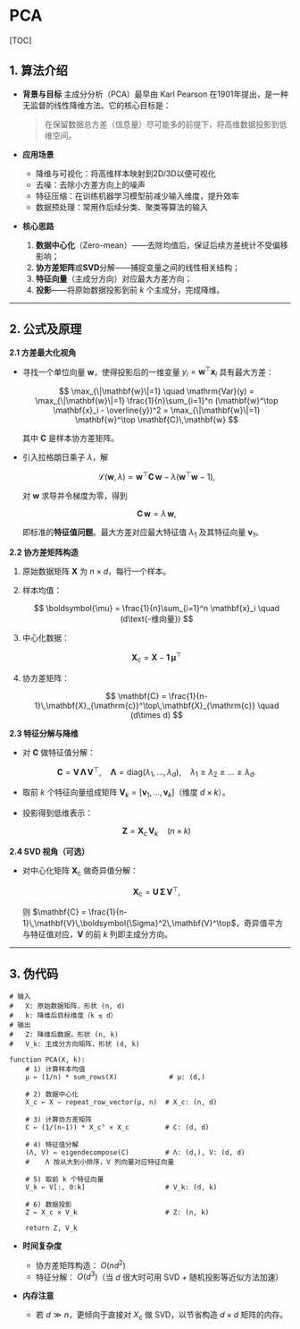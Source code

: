 # PCA
[TOC]

## 1. 算法介绍

   * **背景与目标**
     主成分分析（PCA）最早由 Karl Pearson 在1901年提出，是一种无监督的线性降维方法。它的核心目标是：

     > 在保留数据总方差（信息量）尽可能多的前提下，将高维数据投影到低维空间。

   * **应用场景**

     * 降维与可视化：将高维样本映射到2D/3D以便可视化
     * 去噪：去除小方差方向上的噪声
     * 特征压缩：在训练机器学习模型前减少输入维度，提升效率
     * 数据预处理：常用作后续分类、聚类等算法的输入

   * **核心思路**

     1. **数据中心化**（Zero-mean）——去除均值后，保证后续方差统计不受偏移影响；
     2. **协方差矩阵**或**SVD**分解——捕捉变量之间的线性相关结构；
     3. **特征向量**（主成分方向）对应最大方差方向；
     4. **投影**——将原始数据投影到前 $k$ 个主成分，完成降维。

---

## 2. 公式及原理

   **2.1 方差最大化视角**

   * 寻找一个单位向量 $\mathbf{w}$，使得投影后的一维变量 $y_i = \mathbf{w}^\top \mathbf{x}_i$ 具有最大方差：

     $$
       \max_{\|\mathbf{w}\|=1} \quad \mathrm{Var}(y)
       = \max_{\|\mathbf{w}\|=1} \frac{1}{n}\sum_{i=1}^n (\mathbf{w}^\top \mathbf{x}_i - \overline{y})^2
       = \max_{\|\mathbf{w}\|=1} \mathbf{w}^\top \mathbf{C}\,\mathbf{w}
     $$

     其中 $\mathbf{C}$ 是样本协方差矩阵。

   * 引入拉格朗日乘子 $\lambda$，解

     $$
       \mathcal{L}(\mathbf{w},\lambda)
       = \mathbf{w}^\top \mathbf{C}\,\mathbf{w} - \lambda(\mathbf{w}^\top \mathbf{w}-1),
     $$

     对 $\mathbf{w}$ 求导并令梯度为零，得到

     $$
       \mathbf{C}\,\mathbf{w} = \lambda\,\mathbf{w},
     $$

     即标准的**特征值问题**。最大方差对应最大特征值 $\lambda_1$ 及其特征向量 $\mathbf{v}_1$。

   **2.2 协方差矩阵构造**

   1. 原始数据矩阵 $\mathbf{X}$ 为 $n\times d$，每行一个样本。
   2. 样本均值：

      $$
        \boldsymbol{\mu} = \frac{1}{n}\sum_{i=1}^n \mathbf{x}_i \quad (d\text{-维向量})
      $$
   3. 中心化数据：

      $$
        \mathbf{X}_{\mathrm{c}} = \mathbf{X} - \mathbf{1}\,\boldsymbol{\mu}^\top
      $$
   4. 协方差矩阵：

      $$
        \mathbf{C}
        = \frac{1}{n-1}\,\mathbf{X}_{\mathrm{c}}^\top\,\mathbf{X}_{\mathrm{c}}
        \quad (d\times d)
      $$

   **2.3 特征分解与降维**

   * 对 $\mathbf{C}$ 做特征值分解：

     $$
       \mathbf{C} = \mathbf{V}\,\boldsymbol{\Lambda}\,\mathbf{V}^\top,
       \quad
       \boldsymbol{\Lambda} = \mathrm{diag}(\lambda_1,\dots,\lambda_d),
       \quad
       \lambda_1 \ge \lambda_2 \ge \dots \ge \lambda_d.
     $$
   * 取前 $k$ 个特征向量组成矩阵
     $\mathbf{V}_k = [\mathbf{v}_1,\dots,\mathbf{v}_k]$（维度 $d\times k$）。
   * 投影得到低维表示：

     $$
       \mathbf{Z} = \mathbf{X}_{\mathrm{c}}\,\mathbf{V}_k
       \quad (n\times k)
     $$

   **2.4 SVD 视角（可选）**

   * 对中心化矩阵 $\mathbf{X}_{\mathrm{c}}$ 做奇异值分解：

     $$
       \mathbf{X}_{\mathrm{c}} = \mathbf{U}\,\boldsymbol{\Sigma}\,\mathbf{V}^\top,
     $$

     则 $\mathbf{C} = \frac{1}{n-1}\,\mathbf{V}\,\boldsymbol{\Sigma}^2\,\mathbf{V}^\top$，奇异值平方与特征值对应，$\mathbf{V}$ 的前 $k$ 列即主成分方向。

---

## 3. 伪代码

```text
# 输入
#   X: 原始数据矩阵，形状 (n, d)
#   k: 降维后目标维度（k ≤ d）
# 输出
#   Z: 降维后数据，形状 (n, k)
#   V_k: 主成分方向矩阵，形状 (d, k)

function PCA(X, k):
    # 1) 计算样本均值
    μ ← (1/n) * sum_rows(X)             # μ: (d,)

    # 2) 数据中心化
    X_c ← X − repeat_row_vector(μ, n)  # X_c: (n, d)

    # 3) 计算协方差矩阵
    C ← (1/(n−1)) * X_cᵀ × X_c         # C: (d, d)

    # 4) 特征值分解
    (Λ, V) ← eigendecompose(C)         # Λ: (d,), V: (d, d)
    #    Λ 按从大到小排序，V 列向量对应特征向量

    # 5) 取前 k 个特征向量
    V_k ← V[:, 0:k]                    # V_k: (d, k)

    # 6) 数据投影
    Z ← X_c × V_k                      # Z: (n, k)

    return Z, V_k
```

* **时间复杂度**

  * 协方差矩阵构造： $O(nd^2)$
  * 特征分解： $O(d^3)$（当 $d$ 很大时可用 SVD + 随机投影等近似方法加速）

* **内存注意**

  * 若 $d\gg n$，更倾向于直接对 $X_c$ 做 SVD，以节省构造 $d\times d$ 矩阵的内存。


